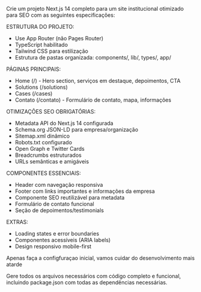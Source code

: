 Crie um projeto Next.js 14 completo para um site institucional otimizado para SEO com as seguintes especificações:

ESTRUTURA DO PROJETO:

- Use App Router (não Pages Router)
- TypeScript habilitado
- Tailwind CSS para estilização
- Estrutura de pastas organizada: components/, lib/, types/, app/

PÁGINAS PRINCIPAIS:

- Home (/) - Hero section, serviços em destaque, depoimentos, CTA
- Solutions (/solutions)
- Cases (/cases)
- Contato (/contato) - Formulário de contato, mapa, informações

OTIMIZAÇÕES SEO OBRIGATÓRIAS:

- Metadata API do Next.js 14 configurada
- Schema.org JSON-LD para empresa/organização
- Sitemap.xml dinâmico
- Robots.txt configurado
- Open Graph e Twitter Cards
- Breadcrumbs estruturados
- URLs semânticas e amigáveis

COMPONENTES ESSENCIAIS:

- Header com navegação responsiva
- Footer com links importantes e informações da empresa
- Componente SEO reutilizável para metadata
- Formulário de contato funcional
- Seção de depoimentos/testimonials

EXTRAS:

- Loading states e error boundaries
- Componentes acessíveis (ARIA labels)
- Design responsivo mobile-first

Apenas faça a configfuraçao inicial, vamos cuidar do desenvolvimento mais atarde

Gere todos os arquivos necessários com código completo e funcional, incluindo package.json com todas as dependências necessárias.
